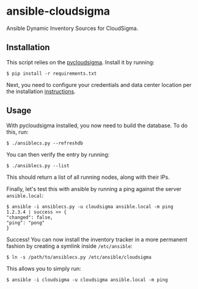 # ansible-cloudsigma

Ansible Dynamic Inventory Sources for CloudSigma.

## Installation

This script relies on the [pycloudsigma](https://github.com/ansiblecs.pycloudsigma). Install it by running:

    $ pip install -r requirements.txt

Next, you need to configure your credentials and data center location per the installation [instructions](https://github.com/ansiblecs.pycloudsigma#config-file).

## Usage

With pycloudsigma installed, you now need to build the database. To do this, run:

    $ ./ansiblecs.py --refreshdb

You can then verify the entry by running:

    $ ./ansiblecs.py --list

This should return a list of all running nodes, along with their IPs.

Finally, let's test this with ansible by running a ping against the server `ansible.local`:

    $ ansible -i ansiblecs.py -u cloudsigma ansible.local -m ping
    1.2.3.4 | success >> {
    "changed": false,
    "ping": "pong"
    }

Success! You can now install the inventory tracker in a more permanent fashion by creating a symlink inside `/etc/ansible`:

    $ ln -s /path/to/ansiblecs.py /etc/ansible/cloudsigma

This allows you to simply run:

    $ ansible -i cloudsigma -u cloudsigma ansible.local -m ping


